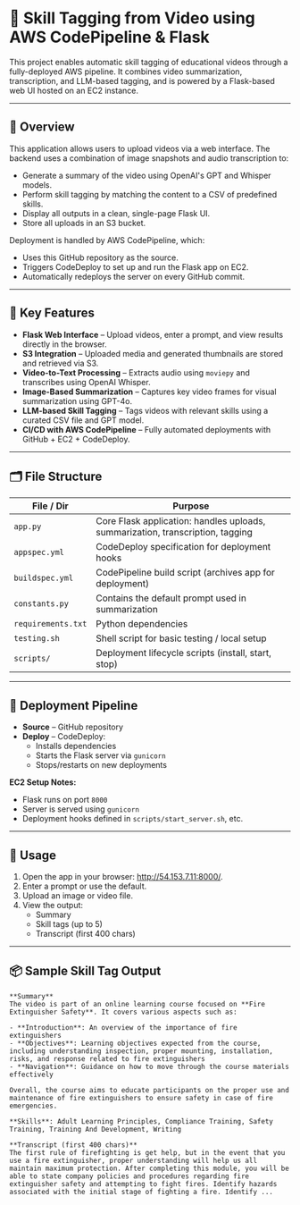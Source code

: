 # 🎥 Skill Tagging from Video using AWS CodePipeline & Flask

This project enables automatic skill tagging of educational videos through a fully-deployed AWS pipeline. It combines video summarization, transcription, and LLM-based tagging, and is powered by a Flask-based web UI hosted on an EC2 instance.

---

## 🚀 Overview

This application allows users to upload videos via a web interface. The backend uses a combination of image snapshots and audio transcription to:

- Generate a summary of the video using OpenAI's GPT and Whisper models.
- Perform skill tagging by matching the content to a CSV of predefined skills.
- Display all outputs in a clean, single-page Flask UI.
- Store all uploads in an S3 bucket.

Deployment is handled by AWS CodePipeline, which:

- Uses this GitHub repository as the source.
- Triggers CodeDeploy to set up and run the Flask app on EC2.
- Automatically redeploys the server on every GitHub commit.

---

## 🧠 Key Features

- **Flask Web Interface** – Upload videos, enter a prompt, and view results directly in the browser.
- **S3 Integration** – Uploaded media and generated thumbnails are stored and retrieved via S3.
- **Video-to-Text Processing** – Extracts audio using `moviepy` and transcribes using OpenAI Whisper.
- **Image-Based Summarization** – Captures key video frames for visual summarization using GPT-4o.
- **LLM-based Skill Tagging** – Tags videos with relevant skills using a curated CSV file and GPT model.
- **CI/CD with AWS CodePipeline** – Fully automated deployments with GitHub + EC2 + CodeDeploy.

---

## 🗂️ File Structure

| File / Dir         | Purpose                                                         |
|--------------------|-----------------------------------------------------------------|
| `app.py`           | Core Flask application: handles uploads, summarization, transcription, tagging |
| `appspec.yml`      | CodeDeploy specification for deployment hooks                  |
| `buildspec.yml`    | CodePipeline build script (archives app for deployment)        |
| `constants.py`     | Contains the default prompt used in summarization              |
| `requirements.txt` | Python dependencies                                             |
| `testing.sh`       | Shell script for basic testing / local setup                   |
| `scripts/`         | Deployment lifecycle scripts (install, start, stop)            |

---

## 🔧 Deployment Pipeline

- **Source** – GitHub repository  
- **Deploy** – CodeDeploy:
  - Installs dependencies  
  - Starts the Flask server via `gunicorn`  
  - Stops/restarts on new deployments  

**EC2 Setup Notes:**

- Flask runs on port `8000`  
- Server is served using `gunicorn`  
- Deployment hooks defined in `scripts/start_server.sh`, etc.

---

## 🧪 Usage

1. Open the app in your browser: http://54.153.7.11:8000/.
2. Enter a prompt or use the default.
3. Upload an image or video file.
4. View the output:
   - Summary  
   - Skill tags (up to 5)  
   - Transcript (first 400 chars)  

---

## 📦 Sample Skill Tag Output

```text
**Summary**  
The video is part of an online learning course focused on **Fire Extinguisher Safety**. It covers various aspects such as:

- **Introduction**: An overview of the importance of fire extinguishers  
- **Objectives**: Learning objectives expected from the course, including understanding inspection, proper mounting, installation, risks, and response related to fire extinguishers  
- **Navigation**: Guidance on how to move through the course materials effectively  

Overall, the course aims to educate participants on the proper use and maintenance of fire extinguishers to ensure safety in case of fire emergencies.

**Skills**: Adult Learning Principles, Compliance Training, Safety Training, Training And Development, Writing

**Transcript (first 400 chars)**  
The first rule of firefighting is get help, but in the event that you use a fire extinguisher, proper understanding will help us all maintain maximum protection. After completing this module, you will be able to state company policies and procedures regarding fire extinguisher safety and attempting to fight fires. Identify hazards associated with the initial stage of fighting a fire. Identify ...
